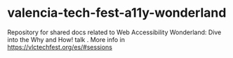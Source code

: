 # valencia-tech-fest-a11y-wonderland
Repository for shared docs related to Web Accessibility Wonderland: Dive into the Why and How! talk . More info in https://vlctechfest.org/es/#sessions
